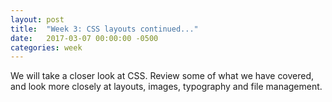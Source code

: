 ```yaml
---
layout: post
title:  "Week 3: CSS layouts continued..."
date:   2017-03-07 00:00:00 -0500
categories: week
---
```


We will take a closer look at CSS. Review some of what we have covered, and look more closely at layouts, images, typography and file management.